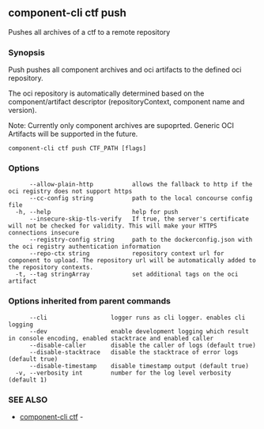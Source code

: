 ## component-cli ctf push

Pushes all archives of a ctf to a remote repository

### Synopsis


Push pushes all component archives and oci artifacts to the defined oci repository.

The oci repository is automatically determined based on the component/artifact descriptor (repositoryContext, component name and version).

Note: Currently only component archives are supoprted. Generic OCI Artifacts will be supported in the future.


```
component-cli ctf push CTF_PATH [flags]
```

### Options

```
      --allow-plain-http           allows the fallback to http if the oci registry does not support https
      --cc-config string           path to the local concourse config file
  -h, --help                       help for push
      --insecure-skip-tls-verify   If true, the server's certificate will not be checked for validity. This will make your HTTPS connections insecure
      --registry-config string     path to the dockerconfig.json with the oci registry authentication information
      --repo-ctx string            repository context url for component to upload. The repository url will be automatically added to the repository contexts.
  -t, --tag stringArray            set additional tags on the oci artifact
```

### Options inherited from parent commands

```
      --cli                  logger runs as cli logger. enables cli logging
      --dev                  enable development logging which result in console encoding, enabled stacktrace and enabled caller
      --disable-caller       disable the caller of logs (default true)
      --disable-stacktrace   disable the stacktrace of error logs (default true)
      --disable-timestamp    disable timestamp output (default true)
  -v, --verbosity int        number for the log level verbosity (default 1)
```

### SEE ALSO

* [component-cli ctf](component-cli_ctf.md)	 - 

